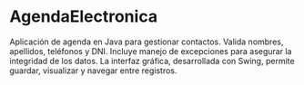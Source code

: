 # AgendaElectronica
Aplicación de agenda en Java para gestionar contactos. Valida nombres, apellidos, teléfonos y DNI. Incluye manejo de excepciones para asegurar la integridad de los datos. La interfaz gráfica, desarrollada con Swing, permite guardar, visualizar y navegar entre registros.

